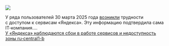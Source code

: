 <!--2025-03-30 12:27:03-->
<div class="yb">
  <div class="rss smaller1 habr"><img src="https://habrastorage.org/getpro/habr/upload_files/83b/cf3/25f/83bcf325fc241b45fb8c9f182e51473f.png" /><p>У&nbsp;ряда пользователей 30&nbsp;марта 2025&nbsp;года <a href="https://status.yandex.cloud/ru/incidents/1129" rel="noopener noreferrer nofollow">возникли</a> трудности с&nbsp;доступом к&nbsp;сервисам «Яндекса». Эту информацию подтвердила сама IT‑компания.... <br><a class="light" href="https://habr.com/ru/news/895770/?utm_source=habrahabr&utm_medium=rss&utm_campaign=895770">У «Яндекса» наблюдаются сбои в работе сервисов и недоступность зоны ru‑central1-b</a></div>
</div>

